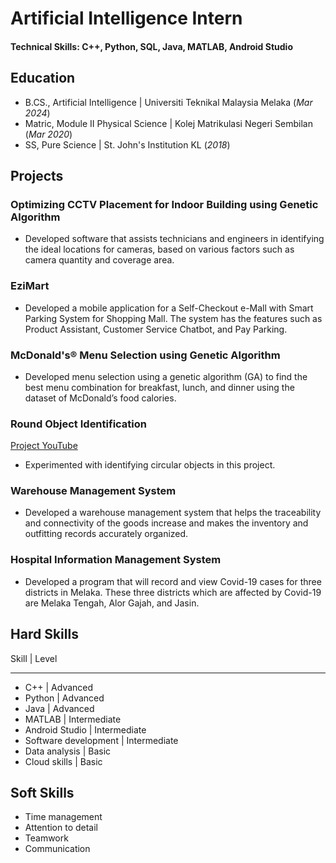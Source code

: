 # Artificial Intelligence Intern

#### Technical Skills: C++, Python, SQL, Java, MATLAB, Android Studio

## Education
- B.CS., Artificial Intelligence | Universiti Teknikal Malaysia Melaka (_Mar 2024_)
- Matric, Module II Physical Science | Kolej Matrikulasi Negeri Sembilan (_Mar 2020_)
- SS, Pure Science | St. John's Institution KL (_2018_)

## Projects
### Optimizing CCTV Placement for Indoor Building using Genetic Algorithm
- Developed software that assists technicians and engineers in identifying the ideal locations for cameras, based on various factors such as camera quantity and coverage area.

### EziMart
- Developed a mobile application for a Self-Checkout e-Mall with Smart Parking System for Shopping Mall. The system has the features such as Product Assistant, Customer Service Chatbot, and Pay Parking.

### McDonald's® Menu Selection using Genetic Algorithm
- Developed menu selection using a genetic algorithm (GA) to find the best menu combination for breakfast, lunch, and dinner using the dataset of McDonald’s food calories.

### Round Object Identification
[Project YouTube](https://youtu.be/ZU-yUrgbXfE)
- Experimented with identifying circular objects in this project.

### Warehouse Management System
- Developed a warehouse management system that helps the traceability and connectivity of the goods increase and makes the inventory and outfitting records accurately organized.

### Hospital Information Management System
- Developed a program that will record and view Covid-19 cases for three districts in Melaka. These three districts which are affected by Covid-19 are Melaka Tengah, Alor Gajah, and Jasin.

## Hard Skills
Skill                 | Level        
***
- C++                   | Advanced     
- Python                | Advanced     
- Java                  | Advanced     
- MATLAB                | Intermediate 
- Android Studio        | Intermediate 
- Software development  | Intermediate 
- Data analysis         | Basic        
- Cloud skills          | Basic        

## Soft Skills
- Time management
- Attention to detail
- Teamwork
- Communication
